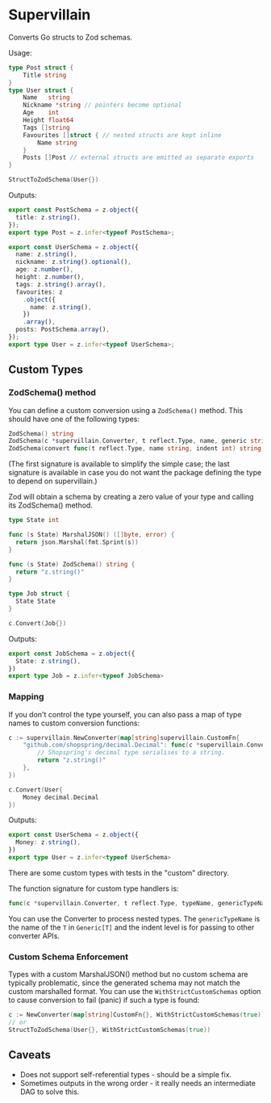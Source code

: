 # Supervillain

Converts Go structs to Zod schemas.

Usage:

```go
type Post struct {
    Title string
}
type User struct {
    Name   string
    Nickname *string // pointers become optional
    Age    int
    Height float64
    Tags []string
    Favourites []struct { // nested structs are kept inline
        Name string
    }
    Posts []Post // external structs are emitted as separate exports
}

StructToZodSchema(User{})
```

Outputs:

```typescript
export const PostSchema = z.object({
  title: z.string(),
});
export type Post = z.infer<typeof PostSchema>;

export const UserSchema = z.object({
  name: z.string(),
  nickname: z.string().optional(),
  age: z.number(),
  height: z.number(),
  tags: z.string().array(),
  favourites: z
    .object({
      name: z.string(),
    })
    .array(),
  posts: PostSchema.array(),
});
export type User = z.infer<typeof UserSchema>;
```

## Custom Types

### ZodSchema() method

You can define a custom conversion using a `ZodSchema()` method. This should have one of the following types:
```go
ZodSchema() string
ZodSchema(c *supervillain.Converter, t reflect.Type, name, generic string, indent int) string
ZodSchema(convert func(t reflect.Type, name string, indent int) string, t reflect.Type, name, generic string, indent int) string
```
(The first signature is available to simplify the simple case; the last signature is available in case you do not want the package defining the type to depend on supervillain.)

Zod will obtain a schema by creating a zero value of your type and calling its ZodSchema() method.

```go
type State int

func (s State) MarshalJSON() ([]byte, error) {
  return json.Marshal(fmt.Sprint(s))
}

func (s State) ZodSchema() string {
  return "z.string()"
}

type Job struct {
  State State
}

c.Convert(Job{})
```

Outputs:

```typescript
export const JobSchema = z.object({
  State: z.string(),
})
export type Job = z.infer<typeof JobSchema>
```

### Mapping

If you don't control the type yourself, you can also pass a map of type names to custom conversion functions:

```go
c := supervillain.NewConverter(map[string]supervillain.CustomFn{
    "github.com/shopspring/decimal.Decimal": func(c *supervillain.Converter, t reflect.Type, s, g string, i int) string {
        // Shopspring's decimal type serialises to a string.
        return "z.string()"
    },
})

c.Convert(User{
    Money decimal.Decimal
})
```

Outputs:

```typescript
export const UserSchema = z.object({
  Money: z.string(),
})
export type User = z.infer<typeof UserSchema>
```

There are some custom types with tests in the "custom" directory.

The function signature for custom type handlers is:

```go
func(c *supervillain.Converter, t reflect.Type, typeName, genericTypeName string, indentLevel int) string
```

You can use the Converter to process nested types. The `genericTypeName` is the name of the `T` in `Generic[T]` and the indent level is for passing to other converter APIs.

### Custom Schema Enforcement

Types with a custom MarshalJSON() method but no custom schema are typically problematic, since the generated schema may not match the custom marshalled format. You can use the `WithStrictCustomSchemas` option to cause conversion to fail (panic) if such a type is found:

```go
c := NewConverter(map[string]CustomFn{}, WithStrictCustomSchemas(true))
// or
StructToZodSchema(User{}, WithStrictCustomSchemas(true))
```

## Caveats

- Does not support self-referential types - should be a simple fix.
- Sometimes outputs in the wrong order - it really needs an intermediate DAG to solve this.
